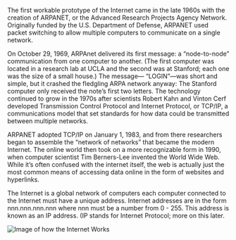 The first workable prototype of the Internet came in the late 1960s with the creation of ARPANET, or the Advanced Research Projects Agency Network. Originally funded by the U.S. Department of Defense, ARPANET used packet switching to allow multiple computers to communicate on a single network.

On October 29, 1969, ARPAnet delivered its first message: a “node-to-node” communication from one computer to another. (The first computer was located in a research lab at UCLA and the second was at Stanford; each one was the size of a small house.) The message— “LOGIN”—was short and simple, but it crashed the fledgling ARPA network anyway: The Stanford computer only received the note’s first two letters. The technology continued to grow in the 1970s after scientists Robert Kahn and Vinton Cerf developed Transmission Control Protocol and Internet Protocol, or TCP/IP, a communications model that set standards for how data could be transmitted between multiple networks.

ARPANET adopted TCP/IP on January 1, 1983, and from there researchers began to assemble the “network of networks” that became the modern Internet. The online world then took on a more recognizable form in 1990, when computer scientist Tim Berners-Lee invented the World Wide Web. While it’s often confused with the internet itself, the web is actually just the most common means of accessing data online in the form of websites and hyperlinks.

The Internet is a global network of computers each computer connected to the Internet must have a unique address. Internet addresses are in the form nnn.nnn.nnn.nnn where nnn must be a number from 0 - 255. This address is known as an IP address. (IP stands for Internet Protocol; more on this later.

![Image of how the Internet Works](https://miro.medium.com/max/3000/0*HqgKUgDYreRRxn7T "How the Internet Works")

